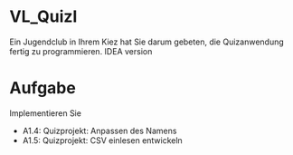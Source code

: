 # VL_QuizI
Ein Jugendclub in Ihrem Kiez hat Sie darum gebeten, die Quizanwendung fertig zu programmieren. IDEA version

# Aufgabe
Implementieren Sie
* A1.4: Quizprojekt: Anpassen des Namens
* A1.5: Quizprojekt: CSV einlesen entwickeln
